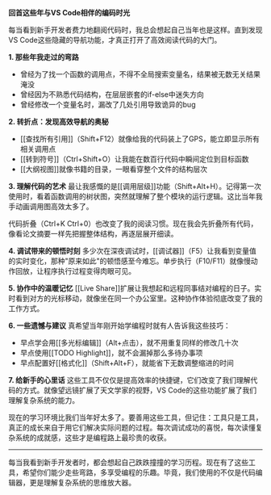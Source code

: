 
**回首这些年与VS Code相伴的编码时光**

每当看到新手开发者费力地翻阅代码时，我总会想起自己当年也是这样。直到发现VS Code这些隐藏的导航功能，才真正打开了高效阅读代码的大门。

**1. 那些年我走过的弯路**
- 曾经为了找一个函数的调用点，不得不全局搜索变量名，结果被无数无关结果淹没
- 曾经因为不熟悉代码结构，在层层嵌套的if-else中迷失方向
- 曾经修改一个变量名时，漏改了几处引用导致诡异的bug

**2. 转折点：发现高效导航的奥秘**
- [[查找所有引用]]（Shift+F12）就像给我的代码装上了GPS，能立即显示所有相关调用点
- [[转到符号]]（Ctrl+Shift+O）让我能在数百行代码中瞬间定位到目标函数
- [[大纲视图]]就像书籍的目录，一眼看穿整个文件的结构层次

**3. 理解代码的艺术**
最让我感慨的是[[调用层级]]功能（Shift+Alt+H）。记得第一次使用时，看着函数调用的树状图，突然就理解了整个模块的运行逻辑。这比当年我手动画调用图高效太多了。

代码折叠（Ctrl+K Ctrl+0）也改变了我的阅读习惯。现在我会先折叠所有代码，像看论文摘要一样先把握整体结构，再逐层展开细读。

**4. 调试带来的顿悟时刻**
多少次在深夜调试时，[[调试器]]（F5）让我看到变量值的实时变化，那种"原来如此"的顿悟感至今难忘。单步执行（F10/F11）就像慢动作回放，让程序执行过程变得肉眼可见。

**5. 协作中的温暖记忆**
[[Live Share]]扩展让我想起和远程同事结对编程的日子。实时看到对方的光标移动，就像坐在同一个办公室里。这种协作体验彻底改变了我的工作方式。

**6. 一些遗憾与建议**
真希望当年刚开始学编程时就有人告诉我这些技巧：
- 早点学会用[[多光标编辑]]（Alt+点击），就不用重复同样的修改几十次
- 早点使用[[TODO Highlight]]，就不会漏掉那么多待办事项
- 早点配置好[[格式化]]（Shift+Alt+F），就能省下无数调整缩进的时间

**7. 给新手的心里话**
这些工具不仅仅是提高效率的快捷键，它们改变了我们理解代码的方式。就像望远镜扩展了天文学家的视野，VS Code的这些功能扩展了我们理解复杂系统的能力。

现在的学习环境比我们当年好太多了。要善用这些工具，但记住：工具只是工具，真正的成长来自于用它们解决实际问题的过程。每次调试成功的喜悦，每次读懂复杂系统的成就感，这些才是编程路上最珍贵的收获。

---

每当我看到新手开发者时，都会想起自己跌跌撞撞的学习历程。现在有了这些工具，希望你们能少走些弯路，多享受编程的乐趣。毕竟，我们使用的不仅是代码编辑器，更是理解复杂系统的思维放大器。